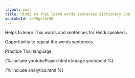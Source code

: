 ```yaml
---
layout: post
title: Hindi to Thai learn words sentences dictionary 539 
youtubeId: ikP0gxJQrH8
---
```

 
 
Helps to learn Thai words and sentences for Hindi speakers.

Opportunitiy to repeat the words sentences. 

Practice Thai language. 
 
{% include youtubePlayer.html id=page.youtubeId %}
 
 
{% include analytics.html %}